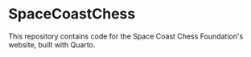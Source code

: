 # SpaceCoastChess

This repository contains code for the Space Coast Chess Foundation's website, built with Quarto.

